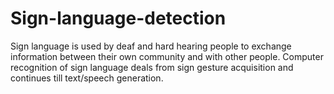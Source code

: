 # Sign-language-detection
Sign language is used by deaf and hard hearing people to exchange information between their own community and with other people. Computer recognition of sign language deals from sign gesture acquisition and continues till text/speech generation.
